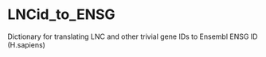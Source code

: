 # LNCid_to_ENSG
Dictionary for translating LNC and other trivial gene IDs to Ensembl ENSG ID (H.sapiens)
